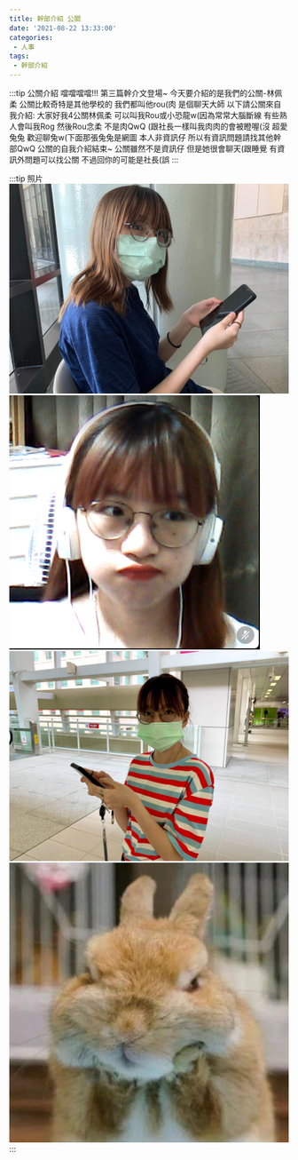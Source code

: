```yaml
---
title: 幹部介紹 公關
date: '2021-08-22 13:33:00'
categories:
 - 人事
tags:
 - 幹部介紹
---
```


:::tip 公關介紹
噹噹噹噹!!!
第三篇幹介文登場~
今天要介紹的是我們的公關-林佩柔
公關比較奇特是其他學校的
我們都叫他rou(肉
是個聊天大師
以下請公關來自我介紹:
大家好我4公關林佩柔
可以叫我Rou或小恐龍w(因為常常大腦斷線
有些熟人會叫我Rog
然後Rou念柔 不是肉QwQ
(跟社長一樣叫我肉肉的會被瞪喔(沒
超愛兔兔 歡迎聊兔w(下面那張兔兔是網圖
本人非資訊仔 所以有資訊問題請找其他幹部QwQ
公關的自我介紹結束~
公關雖然不是資訊仔
但是她很會聊天(跟睡覺
有資訊外問題可以找公關
不過回你的可能是社長(誤
:::

:::tip 照片
![GG](../img/r/1.jpg)
![GG](../img/r/2.png)
![GG](../img/r/3.jpg)
![GG](../img/r/4.png)
:::